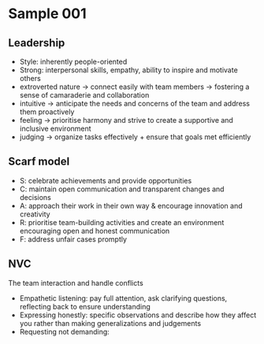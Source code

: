 # Sample 001

## Leadership

- Style: inherently people-oriented
- Strong: interpersonal skills, empathy, ability to inspire and motivate others
- extroverted nature -> connect easily with team members -> fostering a sense of camaraderie and collaboration
- intuitive -> anticipate the needs and concerns of the team and address them proactively
- feeling -> prioritise harmony and strive to create a supportive and inclusive environment
- judging -> organize tasks effectively + ensure that goals met efficiently

## Scarf model

- S: celebrate achievements and provide opportunities
- C: maintain open communication and transparent changes and decisions
- A: approach their work in their own way & encourage innovation and creativity
- R: prioritise team-building activities and create an environment encouraging open and honest communication
- F: address unfair cases promptly

## NVC

The team interaction and handle conflicts

- Empathetic listening: pay full attention, ask clarifying questions, reflecting back to ensure understanding
- Expressing honestly: specific observations and describe how they affect you rather than making generalizations and judgements
- Requesting not demanding: 